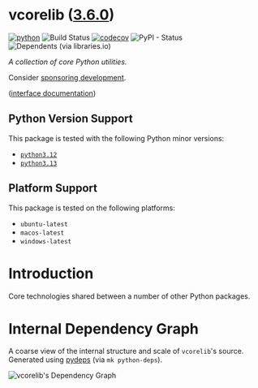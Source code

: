 <!--
    =====================================
    generator=datazen
    version=3.2.0
    hash=40a79b61e984fa4e38232c2a6632295e
    =====================================
-->

# vcorelib ([3.6.0](https://pypi.org/project/vcorelib/))

[![python](https://img.shields.io/pypi/pyversions/vcorelib.svg)](https://pypi.org/project/vcorelib/)
![Build Status](https://github.com/libre-embedded/vcorelib/workflows/Python%20Package/badge.svg)
[![codecov](https://codecov.io/gh/libre-embedded/vcorelib/branch/master/graphs/badge.svg?branch=master)](https://codecov.io/github/libre-embedded/vcorelib)
![PyPI - Status](https://img.shields.io/pypi/status/vcorelib)
![Dependents (via libraries.io)](https://img.shields.io/librariesio/dependents/pypi/vcorelib)

*A collection of core Python utilities.*

Consider [sponsoring development](https://github.com/sponsors/libre-embedded).

([interface documentation](https://libre-embedded.github.io/python/vcorelib))

## Python Version Support

This package is tested with the following Python minor versions:

* [`python3.12`](https://docs.python.org/3.12/)
* [`python3.13`](https://docs.python.org/3.13/)

## Platform Support

This package is tested on the following platforms:

* `ubuntu-latest`
* `macos-latest`
* `windows-latest`

# Introduction

Core technologies shared between a number of other Python packages.

# Internal Dependency Graph

A coarse view of the internal structure and scale of
`vcorelib`'s source.
Generated using [pydeps](https://github.com/thebjorn/pydeps) (via
`mk python-deps`).

![vcorelib's Dependency Graph](im/pydeps.svg)

